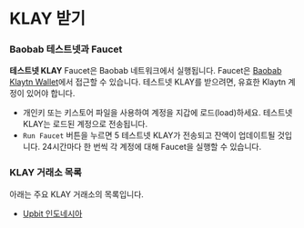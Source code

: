 # KLAY 받기 <a id="getting-klay"></a>

### Baobab 테스트넷과 Faucet <a id="baobab-testnet-and-faucet"></a>

**테스트넷 KLAY** Faucet은 Baobab 네트워크에서 실행됩니다. Faucet은 [Baobab Klaytn Wallet](https://baobab.wallet.klaytn.com)에서 접근할 수 있습니다. 테스트넷 KLAY를 받으려면, 유효한 Klaytn 계정이 있어야 합니다.

* 개인키 또는 키스토어 파일을 사용하여 계정을 지갑에 로드(load)하세요. 테스트넷 KLAY는 로드된 계정으로 전송됩니다.
* `Run Faucet` 버튼을 누르면 5 테스트넷 KLAY가 전송되고 잔액이 업데이트될 것입니다. 24시간마다 한 번씩 각 계정에 대해 Faucet을 실행할 수 있습니다.

### KLAY 거래소 목록 <a id="klay-exchange-list"></a>

아래는 주요 KLAY 거래소의 목록입니다.

- [Upbit 인도네시아](https://id.upbit.com/exchange?code=CRIX.UPBIT.IDR-KLAY)


